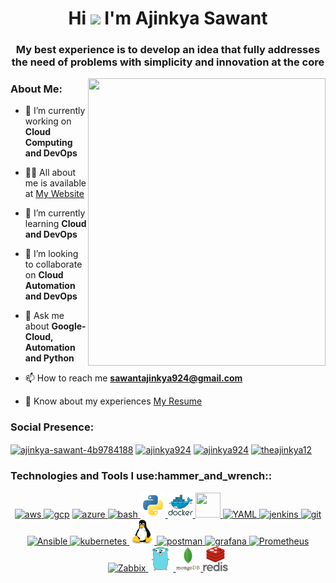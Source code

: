 <h1 align="center">Hi <img src="https://user-images.githubusercontent.com/42378118/110234147-e3259600-7f4e-11eb-95be-0c4047144dea.gif" width="30"> I'm Ajinkya Sawant</h1>
<h3 align="center">My best experience is to develop an idea that fully addresses the need of problems with simplicity and innovation at the core</h3>

<img align="right" align="center" width="380"  height="460" src="https://github.com/ajinkyasawant12/ajinkyasawant12/blob/master/assets/About.png"/>

<h3 align="left">About Me:</h3>

- 🔭 I’m currently working on **Cloud Computing and DevOps**

- 👨‍💻 All about me is available at [My Website](https://ajinkya-sawant.netlify.app/)

- 🌱 I’m currently learning **Cloud and DevOps**

- 👯 I’m looking to collaborate on **Cloud Automation and DevOps**

- 💬 Ask me about **Google-Cloud, Automation and Python**

- 📫 How to reach me **sawantajinkya924@gmail.com**

- 📄 Know about my experiences [My Resume](https://www.canva.com/design/DAFrUCdnElE/nHnkdt1JQ3akrJ-OmGROUQ/view?utm_content=DAFrUCdnElE&utm_campaign=designshare&utm_medium=link&utm_source=publishsharelink)


<h3 align="left">Social Presence:</h3>
<p align="left">
    <a href="https://linkedin.com/in/ajinkya-sawant-4b9784188" target="blank"><img align="center" src="https://raw.githubusercontent.com/rahuldkjain/github-profile-readme-generator/master/src/images/icons/Social/linked-in-alt.svg" alt="ajinkya-sawant-4b9784188" height="30" width="40" /></a>
    <a href="https://www.hackerrank.com/ajinkya924" target="blank"><img align="center" src="https://github.com/ajinkyasawant12/ajinkyasawant12/blob/master/assets/skill%20assets/HackerRank_logo.svg" alt="ajinkya924" height="30" width="40" /></a>
    <a href="https://www.qwiklabs.com/public_profiles/539e7b64-c32a-4fe1-baed-69b565e9c4d9" target="blank"><img align="center" src="https://github.com/ajinkyasawant12/ajinkyasawant12/blob/master/assets/skill%20assets/qwiklabs.svg" alt="ajinkya924" height="30" width="40" /></a>
    <a href="https://twitter.com/theajinkya12" target="blank"><img align="center" src="https://raw.githubusercontent.com/rahuldkjain/github-profile-readme-generator/master/src/images/icons/Social/twitter.svg" alt="theajinkya12" height="30" width="40" /></a>
</p>


<h3 align="left">Technologies and Tools I use:hammer_and_wrench::</h3>
<p align="center"> 
    <a href="https://aws.amazon.com" target="_blank"> <img src="https://github.com/ajinkyasawant12/ajinkyasawant12/blob/master/assets/skill%20assets/amazonwebservices-original-wordmark.svg" alt="aws" width="40" height="40"/> </a> 
    <a href="https://cloud.google.com" target="_blank"> <img src="https://www.vectorlogo.zone/logos/google_cloud/google_cloud-icon.svg" alt="gcp" width="40" height="40"/></a> 
    <a href="https://azure.microsoft.com/en-in/" target="_blank"> <img src="https://www.vectorlogo.zone/logos/microsoft_azure/microsoft_azure-icon.svg" alt="azure" width="40" height="40"/> </a> 
    <a href="https://www.gnu.org/software/bash/" target="_blank"> <img src="https://api.iconify.design/logos:bash-icon.svg" alt="bash" width="40" height="40"/> </a>   
    <a href="https://www.python.org" target="_blank"> <img src="https://raw.githubusercontent.com/devicons/devicon/master/icons/python/python-original.svg" alt="python" width="40" height="40"/> </a>
    <a href="https://www.docker.com/" target="_blank"> <img src="https://raw.githubusercontent.com/devicons/devicon/master/icons/docker/docker-original-wordmark.svg" alt="docker" width="40" height="40"/> </a>
    <a href="https://www.terraform.io/" target="_blank"> <img src="https://github.com/ajinkyasawant12/ajinkyasawant12/blob/master/assets/skill%20assets/Terraform.svg" alt="" width="40" height="40"/> </a>
    <a href="https://yaml.org/" target="_blank"> <img src="https://github.com/ajinkyasawant12/ajinkyasawant12/blob/master/assets/skill%20assets/YAML.jpg" alt="YAML" width="40" height="40"/> </a>
    <a href="https://www.jenkins.io" target="_blank"> <img src="https://www.vectorlogo.zone/logos/jenkins/jenkins-icon.svg" alt="jenkins" width="40" height="40"/> </a>
    <a href="https://git-scm.com/" target="_blank"> <img src="https://www.vectorlogo.zone/logos/git-scm/git-scm-icon.svg" alt="git" width="40" height="40"/> </a>  
    <a href="https://www.ansible.com/" target="_blank"> <img src="https://github.com/ajinkyasawant12/ajinkyasawant12/blob/master/assets/skill%20assets/ansiblelogo.png" alt="Ansible" width="40" height="40"/> </a>
    <a href="https://kubernetes.io" target="_blank"> <img src="https://www.vectorlogo.zone/logos/kubernetes/kubernetes-icon.svg" alt="kubernetes" width="40" height="40"/> </a> 
    <a href="https://www.linux.org/" target="_blank"> <img src="https://raw.githubusercontent.com/devicons/devicon/master/icons/linux/linux-original.svg" alt="linux" width="40" height="40"/> </a>  
    <a href="https://postman.com" target="_blank"> <img src="https://www.vectorlogo.zone/logos/getpostman/getpostman-icon.svg" alt="postman" width="40" height="40"/> </a>
    <a href="https://grafana.com" target="_blank"> <img src="https://www.vectorlogo.zone/logos/grafana/grafana-icon.svg" alt="grafana" width="40" height="40"/> </a>  
    <a href="https://prometheus.io/" target="_blank"> <img src="https://github.com/ajinkyasawant12/ajinkyasawant12/blob/master/assets/skill%20assets/prometheus.png" alt="Prometheus " width="40" height="40"/> </a>
    <a href="https://www.zabbix.com/" target="_blank"> <img src="https://github.com/ajinkyasawant12/ajinkyasawant12/blob/master/assets/skill%20assets/zabbix_logo.png" alt="Zabbix" width="40" height="40"/> </a>
    <a href="https://golang.org" target="_blank" rel="noreferrer"> <img src="https://raw.githubusercontent.com/devicons/devicon/master/icons/go/go-original.svg" alt="go" width="40" height="40"/> </a>    
    <a href="https://www.mongodb.com/" target="_blank" rel="noreferrer"> <img src="https://raw.githubusercontent.com/devicons/devicon/master/icons/mongodb/mongodb-original-wordmark.svg" alt="mongodb" width="40" height="40"/> </a> 
    <a href="https://redis.io" target="_blank" rel="noreferrer"> <img src="https://raw.githubusercontent.com/devicons/devicon/master/icons/redis/redis-original-wordmark.svg" alt="redis" width="40" height="40"/> </a> 
 </p>
